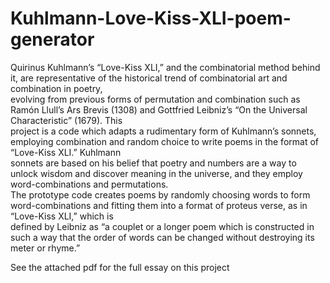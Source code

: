 # Kuhlmann-Love-Kiss-XLI-poem-generator

Quirinus Kuhlmann’s “Love-Kiss XLI,” and the combinatorial method behind it, are representative of the historical trend of combinatorial art and combination in poetry, \
evolving from previous forms of permutation and combination such as Ramón Llull’s Ars Brevis (1308) and Gottfried Leibniz’s “On the Universal Characteristic” (1679). This \
project is a code which adapts a rudimentary form of Kuhlmann’s sonnets, employing combination and random choice to write poems in the format of “Love-Kiss XLI.” Kuhlmann \
sonnets are based on his belief that poetry and numbers are a way to unlock wisdom and discover meaning in the universe, and they employ word-combinations and permutations. \
The prototype code creates poems by randomly choosing words to form word-combinations and fitting them into a format of proteus verse, as in “Love-Kiss XLI,” which is \
defined by Leibniz as “a couplet or a longer poem which is constructed in such a way that the order of words can be changed without destroying its meter or rhyme.”

See the attached pdf for the full essay on this project
